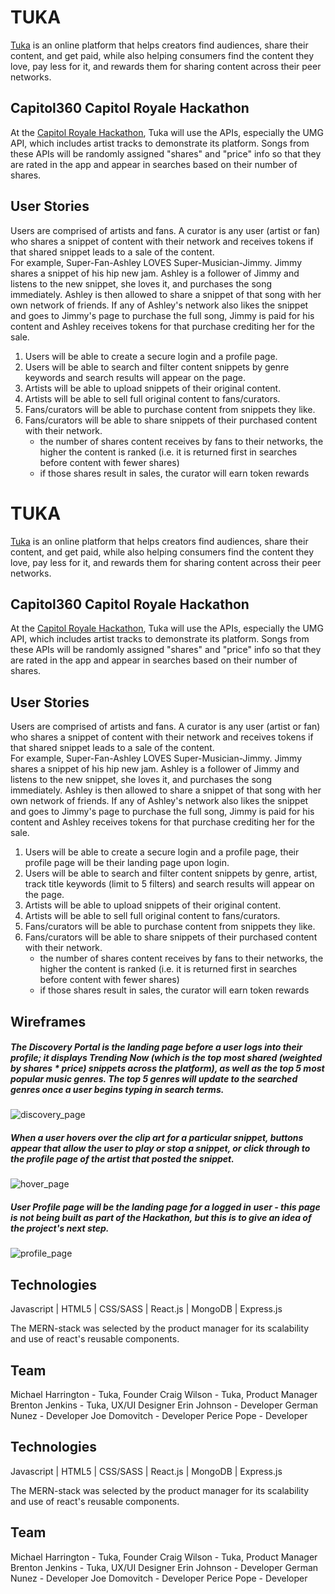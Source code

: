 # TUKA
[Tuka](https://www.tukaglobal.com/) is an online  platform that helps creators find audiences, share their content, and get paid, while also helping consumers find the content they love, pay less for it, and rewards them for sharing content across their peer networks.

## Capitol360 Capitol Royale Hackathon
At the [Capitol Royale Hackathon](https://www.capitolroyale.com/developers-apply
), Tuka will use the APIs, especially the UMG API, which includes artist tracks to demonstrate its platform.  Songs from these APIs will be randomly assigned "shares" and "price" info so that they are rated in the app and appear in searches based on their number of shares.

## User Stories
Users are comprised of artists and fans. A curator is any user (artist or fan) who shares a snippet of content with their network and receives tokens if that shared snippet leads to a sale of the content.  
For example, Super-Fan-Ashley LOVES Super-Musician-Jimmy. Jimmy shares a snippet of his hip new jam. Ashley is a follower of Jimmy and listens to the new snippet, she loves it, and purchases the song immediately.  Ashley is then allowed to share a snippet of that song with her own network of friends.  If any of Ashley's network also likes the snippet and goes to Jimmy's page to purchase the full song, Jimmy is paid for his content and Ashley receives tokens for that purchase crediting her for the sale. 
1. Users will be able to create a secure login and a profile page.
2. Users will be able to search and filter content snippets by genre keywords and search results will appear on the page.
3. Artists will be able to upload snippets of their original content.
4. Artists will be able to sell full original content to fans/curators.
5. Fans/curators will be able to purchase content from snippets they like.
6. Fans/curators will be able to share snippets of their purchased content with their network.
    - the number of shares content receives by fans to their networks, the higher the content is ranked (i.e. it is returned first in searches before content with fewer shares)
    - if those shares result in sales, the curator will earn token rewards

# TUKA
[Tuka](https://www.tukaglobal.com/) is an online  platform that helps creators find audiences, share their content, and get paid, while also helping consumers find the content they love, pay less for it, and rewards them for sharing content across their peer networks.

## Capitol360 Capitol Royale Hackathon
At the [Capitol Royale Hackathon](https://www.capitolroyale.com/developers-apply
), Tuka will use the APIs, especially the UMG API, which includes artist tracks to demonstrate its platform.  Songs from these APIs will be randomly assigned "shares" and "price" info so that they are rated in the app and appear in searches based on their number of shares.

## User Stories
Users are comprised of artists and fans. A curator is any user (artist or fan) who shares a snippet of content with their network and receives tokens if that shared snippet leads to a sale of the content.  
For example, Super-Fan-Ashley LOVES Super-Musician-Jimmy. Jimmy shares a snippet of his hip new jam. Ashley is a follower of Jimmy and listens to the new snippet, she loves it, and purchases the song immediately.  Ashley is then allowed to share a snippet of that song with her own network of friends.  If any of Ashley's network also likes the snippet and goes to Jimmy's page to purchase the full song, Jimmy is paid for his content and Ashley receives tokens for that purchase crediting her for the sale. 
1. Users will be able to create a secure login and a profile page, their profile page will be their landing page upon login.
2. Users will be able to search and filter content snippets by genre, artist, track title keywords (limit to 5 filters) and search results will appear on the page.
3. Artists will be able to upload snippets of their original content.
4. Artists will be able to sell full original content to fans/curators.
5. Fans/curators will be able to purchase content from snippets they like.
6. Fans/curators will be able to share snippets of their purchased content with their network.
    - the number of shares content receives by fans to their networks, the higher the content is ranked (i.e. it is returned first in searches before content with fewer shares)
    - if those shares result in sales, the curator will earn token rewards

## Wireframes
##### The Discovery Portal is the landing page before a user logs into their profile; it displays Trending Now (which is the top most shared (weighted by shares * price) snippets across the platform), as well as the top 5 most popular music genres. The top 5 genres will update to the searched genres once a user begins typing in search terms.
![discovery_page](public/images/Discovery_Pagev14.png)

##### When a user hovers over the clip art for a particular snippet, buttons appear that allow the user to play or stop a snippet, or click through to the profile page of the artist that posted the snippet.
![hover_page](public/images/on_hover.png)

##### User Profile page will be the landing page for a logged in user - this page is not being built as part of the Hackathon, but this is to give an idea of the project's next step.
![profile_page](public/images/User-Profile-Page-1.jpg)

## Technologies
Javascript | HTML5 | CSS/SASS | React.js | MongoDB | Express.js  

The MERN-stack was selected by the product manager for its scalability and use of react's reusable components.

## Team
Michael Harrington - Tuka, Founder
Craig Wilson - Tuka, Product Manager
Brenton Jenkins - Tuka, UX/UI Designer
Erin Johnson - Developer
German Nunez - Developer
Joe Domovitch - Developer
Perice Pope - Developer

## Technologies
Javascript | HTML5 | CSS/SASS | React.js | MongoDB | Express.js  

The MERN-stack was selected by the product manager for its scalability and use of react's reusable components.

## Team
Michael Harrington - Tuka, Founder
Craig Wilson - Tuka, Product Manager
Brenton Jenkins - Tuka, UX/UI Designer
Erin Johnson - Developer
German Nunez - Developer
Joe Domovitch - Developer
Perice Pope - Developer